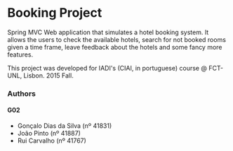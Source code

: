 # Booking Project #

Spring MVC Web application that simulates a hotel booking system. It allows the users to check the available hotels, search for not booked rooms given a time frame, leave feedback about the hotels and some fancy more features.

This project was developed for IADI's (CIAI, in portuguese) course @ FCT-UNL, Lisbon. 2015 Fall.

### Authors ###

#### G02 ####

* Gonçalo Dias da Silva (nº 41831)
* João Pinto (nº 41887)
* Rui Carvalho (nº 41767)